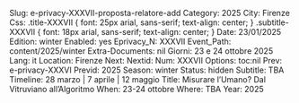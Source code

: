 Slug: e-privacy-XXXVII-proposta-relatore-add
Category: 2025
City: Firenze
Css: .title-XXXVII { font: 25px arial, sans-serif; text-align: center; }   .subtitle-XXXVII { font: 18px arial, sans-serif; text-align: center; }
Date: 23/01/2025
Edition: winter
Enabled: yes
Eprivacy_N: XXXVII
Event_Path: content/2025/winter
Extra-Documents: nil
Giorni: 23 e 24 ottobre 2025
Lang: it
Location: Firenze
Next: 
Nextid: 
Num: XXXVII
Options: toc:nil
Prev: e-privacy-XXXVI
Previd: 2025
Season: winter
Status: hidden
Subtitle: TBA
Timeline: 28 marzo | 7 aprile | 12 maggio
Title: Misurare l’Umano? Dal Vitruviano all’Algoritmo
When: 23-24 ottobre
Where: TBA
Year: 2025

<script type="text/javascript" src="//pws.xed.it/form/generate.js?id=23"></script>

